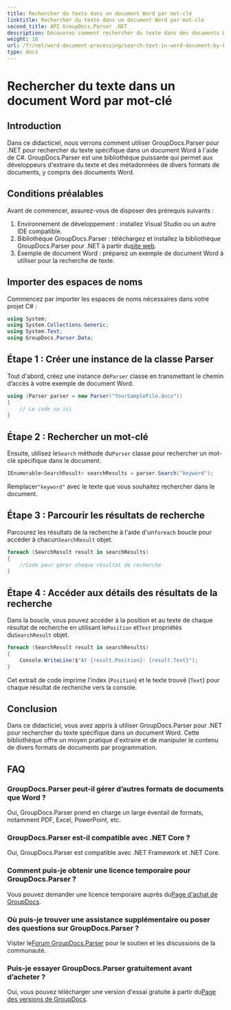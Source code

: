 ```yaml
---
title: Rechercher du texte dans un document Word par mot-clé
linktitle: Rechercher du texte dans un document Word par mot-clé
second_title: API GroupDocs.Parser .NET
description: Découvrez comment rechercher du texte dans des documents Word à l'aide de GroupDocs.Parser pour .NET. Extrayez efficacement des mots-clés spécifiques.
weight: 18
url: /fr/net/word-document-processing/search-text-in-word-document-by-keyword/
type: docs
---
```

# Rechercher du texte dans un document Word par mot-clé

## Introduction
Dans ce didacticiel, nous verrons comment utiliser GroupDocs.Parser pour .NET pour rechercher du texte spécifique dans un document Word à l'aide de C#. GroupDocs.Parser est une bibliothèque puissante qui permet aux développeurs d'extraire du texte et des métadonnées de divers formats de documents, y compris des documents Word.
## Conditions préalables
Avant de commencer, assurez-vous de disposer des prérequis suivants :
1. Environnement de développement : installez Visual Studio ou un autre IDE compatible.
2.  Bibliothèque GroupDocs.Parser : téléchargez et installez la bibliothèque GroupDocs.Parser pour .NET à partir du[site web](https://releases.groupdocs.com/parser/net/).
3. Exemple de document Word : préparez un exemple de document Word à utiliser pour la recherche de texte.

## Importer des espaces de noms
Commencez par importer les espaces de noms nécessaires dans votre projet C# :
```csharp
using System;
using System.Collections.Generic;
using System.Text;
using GroupDocs.Parser.Data;
```
## Étape 1 : Créer une instance de la classe Parser
 Tout d'abord, créez une instance de`Parser` classe en transmettant le chemin d’accès à votre exemple de document Word.
```csharp
using (Parser parser = new Parser("YourSampleFile.docx"))
{
    // Le code va ici
}
```
## Étape 2 : Rechercher un mot-clé
 Ensuite, utilisez le`Search` méthode du`Parser` classe pour rechercher un mot-clé spécifique dans le document.
```csharp
IEnumerable<SearchResult> searchResults = parser.Search("keyword");
```
 Remplacer`"keyword"` avec le texte que vous souhaitez rechercher dans le document.
## Étape 3 : Parcourir les résultats de recherche
 Parcourez les résultats de la recherche à l'aide d'un`foreach` boucle pour accéder à chacun`SearchResult` objet.
```csharp
foreach (SearchResult result in searchResults)
{
    //Code pour gérer chaque résultat de recherche
}
```
## Étape 4 : Accéder aux détails des résultats de la recherche
 Dans la boucle, vous pouvez accéder à la position et au texte de chaque résultat de recherche en utilisant le`Position` et`Text` propriétés du`SearchResult` objet.
```csharp
foreach (SearchResult result in searchResults)
{
    Console.WriteLine($"At {result.Position}: {result.Text}");
}
```
Cet extrait de code imprime l'index (`Position`) et le texte trouvé (`Text`) pour chaque résultat de recherche vers la console.

## Conclusion
Dans ce didacticiel, vous avez appris à utiliser GroupDocs.Parser pour .NET pour rechercher du texte spécifique dans un document Word. Cette bibliothèque offre un moyen pratique d'extraire et de manipuler le contenu de divers formats de documents par programmation.

## FAQ
### GroupDocs.Parser peut-il gérer d’autres formats de documents que Word ?
Oui, GroupDocs.Parser prend en charge un large éventail de formats, notamment PDF, Excel, PowerPoint, etc.
### GroupDocs.Parser est-il compatible avec .NET Core ?
Oui, GroupDocs.Parser est compatible avec .NET Framework et .NET Core.
### Comment puis-je obtenir une licence temporaire pour GroupDocs.Parser ?
 Vous pouvez demander une licence temporaire auprès du[Page d'achat de GroupDocs](https://purchase.groupdocs.com/temporary-license/).
### Où puis-je trouver une assistance supplémentaire ou poser des questions sur GroupDocs.Parser ?
 Visiter le[Forum GroupDocs.Parser](https://forum.groupdocs.com/c/parser/17) pour le soutien et les discussions de la communauté.
### Puis-je essayer GroupDocs.Parser gratuitement avant d’acheter ?
 Oui, vous pouvez télécharger une version d'essai gratuite à partir du[Page des versions de GroupDocs](https://releases.groupdocs.com/).